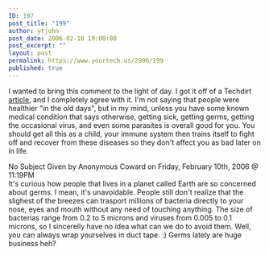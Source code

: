 ```yaml
---
ID: 197
post_title: "199"
author: ytjohn
post_date: 2006-02-10 19:00:00
post_excerpt: ""
layout: post
permalink: https://www.yourtech.us/2006/199
published: true
---
```

I wanted to bring this comment to the light of day. I got it off of a Techdirt <a href="http://techdirt.com/articles/20060210/095208_F.shtml">article</a>, and I completely agree with it.  I'm not saying that people were healthier "in the old days", but in my mind, unless you have some known medical condition that says otherwise, getting sick, getting germs, getting the occasional virus, and even some parasites is overall good for you.  You should get all this as a child, your immune system then trains itself to fight off and recover from these diseases so they don't affect you as bad later on in life.

No Subject Given
by Anonymous Coward on Friday, February 10th, 2006 @ 11:19PM<br />
It's curious how people that lives in a planet called Earth are so concerned about germs. I mean, it's unavoidable. People still don't realize that the slighest of the breezes can trasport millions of bacteria directly to your nose, eyes and mouth without any need of touching anything. The size of bacterias range from 0.2 to 5 microns and viruses from 0.005 to 0.1 microns, so I sincerelly have no idea what can we do to avoid them. Well, you can always wrap yourselves in duct tape. :) Germs lately are huge business heh?